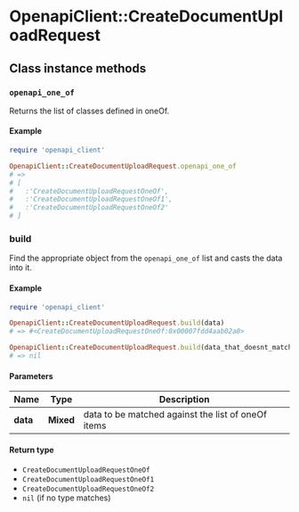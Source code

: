 # OpenapiClient::CreateDocumentUploadRequest

## Class instance methods

### `openapi_one_of`

Returns the list of classes defined in oneOf.

#### Example

```ruby
require 'openapi_client'

OpenapiClient::CreateDocumentUploadRequest.openapi_one_of
# =>
# [
#   :'CreateDocumentUploadRequestOneOf',
#   :'CreateDocumentUploadRequestOneOf1',
#   :'CreateDocumentUploadRequestOneOf2'
# ]
```

### build

Find the appropriate object from the `openapi_one_of` list and casts the data into it.

#### Example

```ruby
require 'openapi_client'

OpenapiClient::CreateDocumentUploadRequest.build(data)
# => #<CreateDocumentUploadRequestOneOf:0x00007fdd4aab02a0>

OpenapiClient::CreateDocumentUploadRequest.build(data_that_doesnt_match)
# => nil
```

#### Parameters

| Name | Type | Description |
| ---- | ---- | ----------- |
| **data** | **Mixed** | data to be matched against the list of oneOf items |

#### Return type

- `CreateDocumentUploadRequestOneOf`
- `CreateDocumentUploadRequestOneOf1`
- `CreateDocumentUploadRequestOneOf2`
- `nil` (if no type matches)

